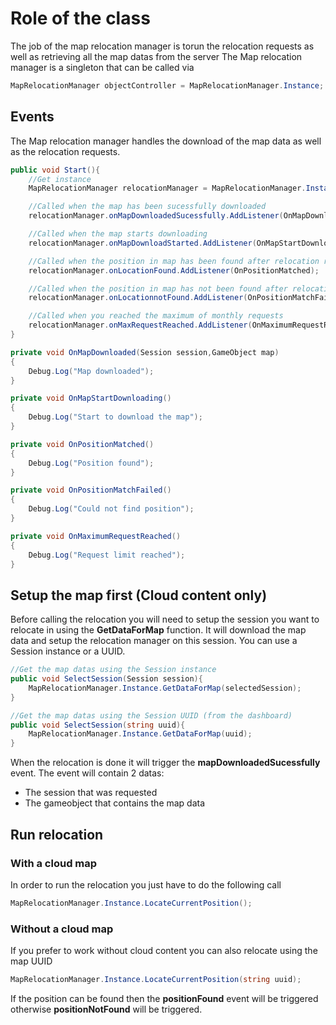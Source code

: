 # Role of the class
The job of the map relocation manager is torun the relocation requests as well as retrieving all the map datas from the server
The Map relocation manager is a singleton that can be called via 
```cs
MapRelocationManager objectController = MapRelocationManager.Instance;
```

## Events
The Map relocation manager handles the download of the map data as well as the relocation requests.

```cs
public void Start(){
    //Get instance
    MapRelocationManager relocationManager = MapRelocationManager.Instance;

    //Called when the map has been sucessfully downloaded
    relocationManager.onMapDownloadedSucessfully.AddListener(OnMapDownloaded);

    //Called when the map starts downloading
    relocationManager.onMapDownloadStarted.AddListener(OnMapStartDownloading);

    //Called when the position in map has been found after relocation request
    relocationManager.onLocationFound.AddListener(OnPositionMatched);

    //Called when the position in map has not been found after relocation request
    relocationManager.onLocationnotFound.AddListener(OnPositionMatchFailed);

    //Called when you reached the maximum of monthly requests
    relocationManager.onMaxRequestReached.AddListener(OnMaximumRequestReached);
}

private void OnMapDownloaded(Session session,GameObject map)
{
    Debug.Log("Map downloaded");    
}

private void OnMapStartDownloading()
{
    Debug.Log("Start to download the map");
}

private void OnPositionMatched()
{
    Debug.Log("Position found");  
}

private void OnPositionMatchFailed()
{
    Debug.Log("Could not find position");
}

private void OnMaximumRequestReached()
{
    Debug.Log("Request limit reached");
}

```
## Setup the map first (Cloud content only)
Before calling the relocation you will need to setup the session you want to relocate in using the __GetDataForMap__ function. It will download the map data and setup the relocation manager on this session. You can use a Session instance or a UUID.

```cs
//Get the map datas using the Session instance
public void SelectSession(Session session){
    MapRelocationManager.Instance.GetDataForMap(selectedSession);                
}

//Get the map datas using the Session UUID (from the dashboard)
public void SelectSession(string uuid){
    MapRelocationManager.Instance.GetDataForMap(uuid);                
}

```

When the relocation is done it will trigger the  __mapDownloadedSucessfully__ event. The event will contain 2 datas:
- The session that was requested
- The gameobject that contains the map data

## Run relocation

### With a cloud map
In order to run the relocation you just have to do the following call
```cs
MapRelocationManager.Instance.LocateCurrentPosition();
```

### Without a cloud map
If you prefer to work without cloud content you can also relocate using the map UUID
```cs
MapRelocationManager.Instance.LocateCurrentPosition(string uuid);
```

If the position can be found then the __positionFound__ event will be triggered otherwise __positionNotFound__ will be triggered.